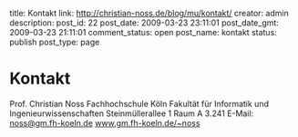 title: Kontakt
link: http://christian-noss.de/blog/mu/kontakt/
creator: admin
description: 
post_id: 22
post_date: 2009-03-23 23:11:01
post_date_gmt: 2009-03-23 21:11:01
comment_status: open
post_name: kontakt
status: publish
post_type: page

# Kontakt

Prof. Christian Noss Fachhochschule Köln Fakultät für Informatik und Ingenieurwissenschaften Steinmüllerallee 1 Raum A 3.241 E-Mail: noss@gm.fh-koeln.de www.gm.fh-koeln.de/~noss